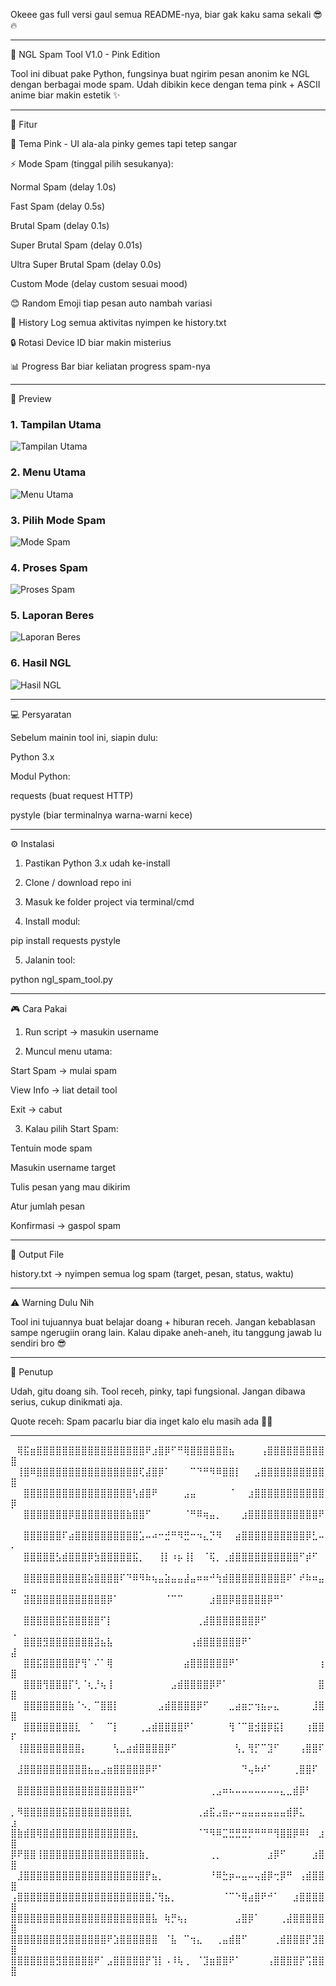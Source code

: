 Okeee gas full versi gaul semua README-nya, biar gak kaku sama sekali 😎🔥


---

🖤 NGL Spam Tool V1.0 - Pink Edition





Tool ini dibuat pake Python, fungsinya buat ngirim pesan anonim ke NGL dengan berbagai mode spam. Udah dibikin kece dengan tema pink + ASCII anime biar makin estetik ✨


---

🎯 Fitur

🎨 Tema Pink - UI ala-ala pinky gemes tapi tetep sangar

⚡ Mode Spam (tinggal pilih sesukanya):

Normal Spam (delay 1.0s)

Fast Spam (delay 0.5s)

Brutal Spam (delay 0.1s)

Super Brutal Spam (delay 0.01s)

Ultra Super Brutal Spam (delay 0.0s)

Custom Mode (delay custom sesuai mood)


😊 Random Emoji tiap pesan auto nambah variasi

📝 History Log semua aktivitas nyimpen ke history.txt

🔒 Rotasi Device ID biar makin misterius

📊 Progress Bar biar keliatan progress spam-nya



---

👀 Preview  

### 1. Tampilan Utama  
![Tampilan Utama](assets/preview-1.jpg)  

### 2. Menu Utama  
![Menu Utama](assets/preview-2.jpg)  

### 3. Pilih Mode Spam  
![Mode Spam](assets/preview-3.jpg)  

### 4. Proses Spam  
![Proses Spam](assets/preview-4.jpg)  

### 5. Laporan Beres  
![Laporan Beres](assets/preview-5-completion-log.png)  

### 6. Hasil NGL  
![Hasil NGL](assets/preview-6-result.png)


---

💻 Persyaratan

Sebelum mainin tool ini, siapin dulu:

Python 3.x

Modul Python:

requests (buat request HTTP)

pystyle (biar terminalnya warna-warni kece)



---

⚙️ Instalasi

1. Pastikan Python 3.x udah ke-install


2. Clone / download repo ini


3. Masuk ke folder project via terminal/cmd


4. Install modul:

pip install requests pystyle


5. Jalanin tool:

python ngl_spam_tool.py



---

🎮 Cara Pakai

1. Run script → masukin username


2. Muncul menu utama:

Start Spam → mulai spam

View Info → liat detail tool

Exit → cabut



3. Kalau pilih Start Spam:

Tentuin mode spam

Masukin username target

Tulis pesan yang mau dikirim

Atur jumlah pesan

Konfirmasi → gaspol spam


---

📂 Output File

history.txt → nyimpen semua log spam (target, pesan, status, waktu)


---

⚠️ Warning Dulu Nih

Tool ini tujuannya buat belajar doang + hiburan receh.
Jangan kebablasan sampe ngerugiin orang lain.
Kalau dipake aneh-aneh, itu tanggung jawab lu sendiri bro 😎


---

🐒 Penutup

Udah, gitu doang sih. Tool receh, pinky, tapi fungsional.
Jangan dibawa serius, cukup dinikmati aja.

Quote receh: Spam pacarlu biar dia inget kalo elu masih ada 🗿💔


---

⠀⢿⣯⣶⣿⣿⣿⣿⣿⣿⣿⣿⣿⣿⣿⣿⣿⣿⣿⣿⣿⠟⣰⣿⡿⠋⠛⢿⣿⣿⣿⣿⣿⣿⣦⠀⠀⠀⠀⢠⣿⣿⣿⣿⣿⣿⣿⣿⣿⣿
⠀⢸⣿⠿⣿⣿⣿⣿⣿⣿⣿⣿⣿⣿⣿⣿⣿⣿⣿⣿⢏⣼⣿⡿⠁⠀⠀⠀⠉⠙⠛⠻⠿⣿⣿⡇⠀⠀⣠⣿⣿⣿⣿⣿⣿⣿⣿⣿⣿⣿
⠀⠀⣿⣿⣿⣿⣿⣿⣿⣿⣿⣿⣿⣿⣿⣿⣿⣿⣿⢣⣾⣿⠟⠀⠀⠀⠀⣠⣤⠀⠀⠀⠀⠀⠈⠀⠀⣰⣿⣿⣿⣿⣿⣿⣿⣿⣿⣿⣿⡿
⠀⠀⣿⣿⣿⣿⣿⣿⣿⡿⣿⣿⣿⣿⣿⣿⣿⣿⣷⣿⣿⠋⠀⠀⠀⠀⠀⠈⠛⠿⢶⣤⡀⠀⠀⠀⣰⣿⣿⣿⣿⣿⣿⣿⣿⣿⣿⣿⠟⠀
⠀⠀⣿⣿⣿⣿⣿⣿⠏⣴⣿⣿⣿⣿⣿⣿⣿⣿⣿⣿⣡⠤⠴⠒⣚⠛⠻⣛⠒⠲⣄⡙⠻⠀⠀⣴⣿⣿⣿⣿⣿⣿⣿⣿⣿⣿⡿⣃⠤⠄
⠀⠀⣿⣿⣿⣿⣿⣣⣾⣿⣿⣿⡿⣳⣿⣿⣿⣿⣿⣯⡀⠀⠀⢸⡇⠰⡦⢸⡇⠀⠈⢯⡀⢀⣾⣿⣿⣿⣿⣿⣿⣿⣿⣿⣿⠋⡾⠋⠀⠀
⠀⠀⣿⣿⣿⣿⣿⣿⣿⣿⣿⣿⣵⣿⣿⣿⣿⠏⠙⠿⠻⠷⢦⣤⣵⣤⣤⣼⣤⠶⠶⠚⢳⣾⣿⣿⣿⣿⣿⣿⣿⣿⣿⠟⠁⠞⠷⠶⣤⣤
⠀⠀⣽⣿⣿⣿⣿⣿⣿⣿⣿⣿⣿⣿⣿⡿⠁⠀⠀⠀⠀⠀⠀⠀⠈⠉⠉⠀⠀⠀⠀⣰⣿⣿⡿⣿⣿⣿⣿⣿⡿⠛⠁⠀⠀⠀⠀⠀⠀⠀
⠀⠀⣿⣿⣿⣿⣿⣿⣯⣿⣿⣿⣿⣿⠋⡇⠀⠀⠀⠀⠀⠀⠀⠀⠀⠀⠀⠀⠀⢀⣼⣿⣿⣿⣿⣿⣿⣿⡿⠋⠀⠀⠀⠀⠀⠀⠀⠀⠀⢀
⠀⠀⣿⣿⣿⣻⣿⣿⣿⣿⣿⣿⣿⣽⣦⣧⠀⠀⠀⠀⠀⠀⠀⠀⠀⠀⠀⠀⢠⣾⣿⣿⣿⣿⣿⣿⠟⠁⠀⠀⠀⠀⠀⠀⠀⠀⠀⠀⠀⣼
⠀⠀⣿⣿⣯⣿⣿⣿⣿⣿⡟⢻⠁⠌⠁⢿⠀⠀⠀⠀⠀⠀⠀⠀⠀⠀⠀⣴⣿⣿⣿⣿⣿⣿⠟⠁⠀⠀⠀⠀⠀⠀⠀⠀⠀⠀⠀⠀⢰⣿
⠀⠀⣿⣿⣿⢻⣿⣿⣿⡏⢃⠈⢆⡘⢦⢸⠀⠀⠀⠀⠀⠀⠀⠀⠀⣠⣾⣿⣿⣿⣿⡿⠟⠁⠀⠀⠀⠀⠀⠀⠀⠀⠀⠀⠀⠀⠀⠀⣿⣿
⠀⠀⣿⣿⣿⣿⣿⣿⣿⣷⠈⠢⡀⠉⣿⣿⡇⠀⠀⠀⠀⠀⠀⣠⣾⣿⣿⣿⣿⡿⠋⠀⠀⠀⣀⣴⣶⡒⢲⣦⡤⣄⠀⠀⠀⠀⠀⣸⣿⣿
⠀⠀⣿⣿⣿⣿⣿⣿⣿⣿⣇⠀⠈⠀⠀⠉⡇⠀⠀⠀⢀⣠⣾⣿⣿⣿⣿⠟⠁⠀⠀⠀⠀⠀⢻⠈⠉⣿⣺⣿⡿⣯⡇⠀⠀⠀⢰⣿⣿⠏
⠀⢸⣿⣿⣿⣿⣿⣿⣿⣿⣿⡄⠀⠀⠀⠀⢣⣀⣴⣾⣿⣿⣿⣿⡿⠋⠀⠀⠀⠀⠀⠀⠀⠀⠀⢣⡀⢻⡋⠉⣹⠋⠀⠀⠀⢠⣿⣿⠏⠀
⠀⣸⣿⣿⣿⣿⣿⣿⣿⣿⣿⣿⣦⣤⣠⣶⣿⣿⣿⣿⣿⡿⠟⠁⠀⠀⠀⠀⠀⠀⠀⠀⠀⠀⠀⠀⠙⢤⠷⠞⠁⠀⠀⠀⢀⣿⣿⠏⠀⠀
⠀⣿⣿⣿⣿⣿⣿⣿⣿⣿⣿⣿⣿⣿⣿⣿⣿⣿⣿⠟⠉⠀⠀⠀⠀⠀⠀⠀⠀⠀⠀⢀⣠⠶⠦⠤⠤⠤⠤⠤⠤⠤⣄⣀⣾⡿⠃⠀⠀⠀
⡀⠻⣿⣿⣿⣿⣿⣿⣯⣿⣿⣿⣿⣿⣿⣿⣿⣿⣇⠀⠀⠀⠀⠀⠀⠀⠀⠀⠀⢀⣴⣯⣠⣶⡤⠤⣤⣤⣤⣤⣤⣤⣤⣾⡿⣅⠀⠀⠀⣰
⣿⣷⣾⣿⢿⣿⣾⣿⣿⣿⣿⣿⣿⣿⣿⣿⣿⣿⣿⣆⠀⠀⠀⠀⠀⠀⠀⠀⠀⠈⠙⠻⠿⣉⣛⣛⣛⡛⠛⠛⠛⢻⣿⣿⡿⠿⠇⠀⣰⣿
⡿⠟⣿⣿⢸⣿⣿⣿⣿⣿⣿⣿⣿⣿⣿⣿⣿⣿⣿⣿⣷⡀⠀⠀⠀⠀⠀⠀⠀⠀⠀⢀⡀⠀⠀⠀⠀⠀⠀⠀⣰⡿⠋⠀⠀⠀⠀⣰⣿⣿
⠀⣸⣿⣿⣿⣿⣿⣿⣿⣿⣿⣿⣿⣿⣿⣿⣿⣿⣿⣿⣿⡟⣦⡀⠀⠀⠀⠀⠀⠀⠀⠘⠿⣓⡶⠤⣤⠤⢤⣾⡿⢒⡿⠛⠀⢠⣾⣿⣿⣿
⢠⣿⣿⣿⣿⣿⣿⣿⣿⣿⣿⣿⣿⣿⣿⣿⣿⣿⣿⣿⣿⣿⡌⢻⣦⡀⠀⠀⠀⠀⠀⠀⠀⠈⠉⠑⢿⣴⣿⠟⠚⠁⠀⠀⣰⣿⣿⣿⣿⣿
⣿⣿⣿⣿⣿⣿⣿⣿⣿⣿⣿⣿⣿⣿⣿⣿⣿⣿⣿⣿⣿⣿⣧⠀⢷⡛⢦⡄⠀⠀⠀⠀⠀⠀⠀⣠⣿⡿⠁⠀⠀⠀⢀⣼⣿⣿⣿⣿⣿⣿
⣿⣿⣿⣿⣿⣿⣿⣿⣻⣿⣿⣿⣿⣿⣿⠟⣱⣿⣿⣿⣿⣿⣿⠀⠈⣧⠀⠉⢲⣄⠀⠀⢀⣤⣾⣿⠋⠀⠀⠀⠀⢀⣾⣿⣿⣿⡟⣹⣿⣿
⣿⣿⣿⣿⣿⣿⣿⣻⣿⣿⣿⣿⣿⠟⠁⣠⣿⣿⣿⣿⣿⡟⢹⡇⠠⠸⢧⢀⠀⠈⣹⣶⣿⣿⠟⠁⠀⠀⠀⠀⢠⣿⣿⣿⣿⡟⢩⣿⣿⣿